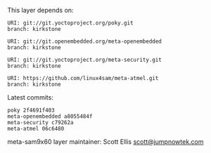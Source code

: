This layer depends on:

    URI: git://git.yoctoproject.org/poky.git
    branch: kirkstone

    URI: git://git.openembedded.org/meta-openembedded
    branch: kirkstone

    URI: git://git.yoctoproject.org/meta-security.git
    branch: kirkstone

    URI: https://github.com/linux4sam/meta-atmel.git
    branch: kirkstone

Latest commits:

    poky 2f4691f403
    meta-openembedded a8055484f
    meta-security c79262a
    meta-atmel 06c6480

meta-sam9x60 layer maintainer: Scott Ellis <scott@jumpnowtek.com>
